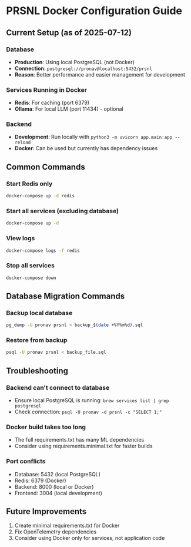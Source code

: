 # PRSNL Docker Configuration Guide

## Current Setup (as of 2025-07-12)

### Database
- **Production**: Using local PostgreSQL (not Docker)
- **Connection**: `postgresql://pronav@localhost:5432/prsnl`
- **Reason**: Better performance and easier management for development

### Services Running in Docker
- **Redis**: For caching (port 6379)
- **Ollama**: For local LLM (port 11434) - optional

### Backend
- **Development**: Run locally with `python3 -m uvicorn app.main:app --reload`
- **Docker**: Can be used but currently has dependency issues

## Common Commands

### Start Redis only
```bash
docker-compose up -d redis
```

### Start all services (excluding database)
```bash
docker-compose up -d
```

### View logs
```bash
docker-compose logs -f redis
```

### Stop all services
```bash
docker-compose down
```

## Database Migration Commands

### Backup local database
```bash
pg_dump -U pronav prsnl > backup_$(date +%Y%m%d).sql
```

### Restore from backup
```bash
psql -U pronav prsnl < backup_file.sql
```

## Troubleshooting

### Backend can't connect to database
- Ensure local PostgreSQL is running: `brew services list | grep postgresql`
- Check connection: `psql -U pronav -d prsnl -c "SELECT 1;"`

### Docker build takes too long
- The full requirements.txt has many ML dependencies
- Consider using requirements.minimal.txt for faster builds

### Port conflicts
- Database: 5432 (local PostgreSQL)
- Redis: 6379 (Docker)
- Backend: 8000 (local or Docker)
- Frontend: 3004 (local development)

## Future Improvements
1. Create minimal requirements.txt for Docker
2. Fix OpenTelemetry dependencies
3. Consider using Docker only for services, not application code